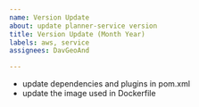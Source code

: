 ```yaml
---
name: Version Update
about: update planner-service version
title: Version Update (Month Year)
labels: aws, service
assignees: DavGeoAnd

---
```


- update dependencies and plugins in pom.xml
- update the image used in Dockerfile
